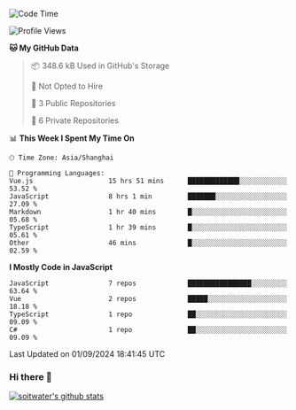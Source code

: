 <!--START_SECTION:waka-->
![Code Time](http://img.shields.io/badge/Code%20Time-3%2C940%20hrs%2048%20mins-blue)

![Profile Views](http://img.shields.io/badge/Profile%20Views-0-blue)

**🐱 My GitHub Data** 

> 📦 348.6 kB Used in GitHub's Storage 
 > 
> 🚫 Not Opted to Hire
 > 
> 📜 3 Public Repositories 
 > 
> 🔑 6 Private Repositories 
 > 
📊 **This Week I Spent My Time On** 

```text
🕑︎ Time Zone: Asia/Shanghai

💬 Programming Languages: 
Vue.js                   15 hrs 51 mins      █████████████░░░░░░░░░░░░   53.52 % 
JavaScript               8 hrs 1 min         ███████░░░░░░░░░░░░░░░░░░   27.09 % 
Markdown                 1 hr 40 mins        █░░░░░░░░░░░░░░░░░░░░░░░░   05.68 % 
TypeScript               1 hr 39 mins        █░░░░░░░░░░░░░░░░░░░░░░░░   05.61 % 
Other                    46 mins             █░░░░░░░░░░░░░░░░░░░░░░░░   02.59 % 
```

**I Mostly Code in JavaScript** 

```text
JavaScript               7 repos             ████████████████░░░░░░░░░   63.64 % 
Vue                      2 repos             █████░░░░░░░░░░░░░░░░░░░░   18.18 % 
TypeScript               1 repo              ██░░░░░░░░░░░░░░░░░░░░░░░   09.09 % 
C#                       1 repo              ██░░░░░░░░░░░░░░░░░░░░░░░   09.09 % 
```




 Last Updated on 01/09/2024 18:41:45 UTC
<!--END_SECTION:waka-->

### Hi there 👋
[![soitwater's github stats](https://github-readme-stats.vercel.app/api?username=soitwater)](https://github.com/soitwater/github-readme-stats)
